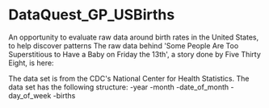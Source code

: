 # DataQuest_GP_USBirths
An opportunity to evaluate raw data around birth rates in the United States, to help discover patterns
The raw data behind 'Some People Are Too Superstitious to Have a Baby on Friday the 13th', a story done by Five Thirty Eight, is here:

The data set is from the CDC's National Center for Health Statistics. The data set has the following structure:
-year
-month
-date_of_month
-day_of_week
-births
